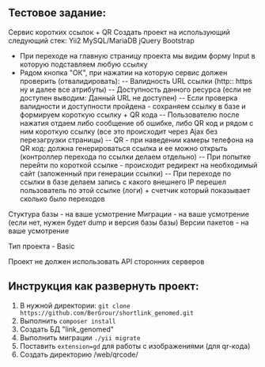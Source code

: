 Тестовое задание:
----------------------------------------
Сервис коротких ссылок + QR
Создать проект на использующий следующий стек: 
    Yii2
    MySQL/MariaDB
    jQuery
    Bootstrap
    
    
  - При переходе на главную страницу проекта мы видим форму Input в которую подставляем любую ссылку
  - Рядом кнопка "ОК", при нажатии на которую сервис должен проверить (отвалидировать):
   -- Валидность URL ссылки (http:: https ну и далее все атрибуты)
   -- Доступность данного ресурса (если не доступен выводим: Данный URL не доступен)
   -- Если проверка валидности и доступности пройдена - сохраняем ссылку в базе и формируем короткую ссылку + QR кода
   -- Пользователю после нажатия отдаем либо сообщение об ошибке, либо QR код и рядом с ним короткую ссылку (все это происходит через Ajax без перезагрузки страницы)
   -- QR - при наведении камеры телефона на QR код: должна генерироваться ссылка и ее можно открыть (контроллер перехода по ссылки делаем отдельно)
   -- При попытке перейти по короткой ссылке - происходит редирект на необходимый сайт (заложенный при генерации ссылки)
   -- При переходе по ссылки в базе делаем запись с какого внешнего IP перешел пользователь по этой ссылке (логи) + счетчик который показывает сколько было переходов
   
Стуктура базы  - на ваше усмотрение
Миграции       - на ваше усмотрение (если нет, нужен будет dump и версия базы базы)
Версии пакетов - на ваше усмотрение
 
Тип проекта    - Basic
 
Проект не должен использовать API сторонних серверов

Инструкция как развернуть проект:
----------------------------------------

1. В нужной директории: `git clone https://github.com/BerGrour/shortlink_genomed.git`
2. Выполнить `composer install`
3. Создать БД "link_genomed"
4. Выполнить миграции `./yii migrate`
5. Поставить `extension=gd` для работы с изображениями (для qr-кода)
6. Создать директорию /web/qrcode/

